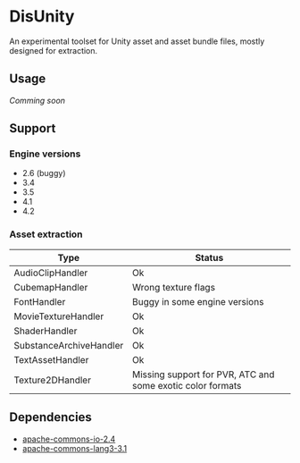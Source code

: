 DisUnity
=========

An experimental toolset for Unity asset and asset bundle files, mostly designed for extraction.

Usage
-----

*Comming soon*

Support
-------

### Engine versions

* 2.6 (buggy)
* 3.4
* 3.5
* 4.1
* 4.2

### Asset extraction

Type | Status
--- | --- 
AudioClipHandler | Ok
CubemapHandler | Wrong texture flags
FontHandler | Buggy in some engine versions
MovieTextureHandler | Ok
ShaderHandler | Ok
SubstanceArchiveHandler | Ok
TextAssetHandler | Ok
Texture2DHandler | Missing support for PVR, ATC and some exotic color formats

Dependencies
------------

* [apache-commons-io-2.4](http://commons.apache.org/io/)
* [apache-commons-lang3-3.1](http://commons.apache.org/cli/)